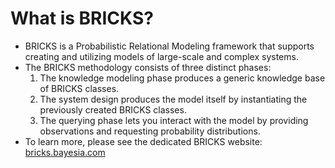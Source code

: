 # What is BRICKS?

* BRICKS is a Probabilistic Relational Modeling framework that supports creating and utilizing models of large-scale and complex systems.
* The BRICKS methodology consists of three distinct phases:
  1. The knowledge modeling phase produces a generic knowledge base of BRICKS classes.
  2. The system design produces the model itself by instantiating the previously created BRICKS classes.
  3. The querying phase lets you interact with the model by providing observations and requesting probability distributions.
* To learn more, please see the dedicated BRICKS website: [bricks.bayesia.com](https://bricks.bayesia.com/)
